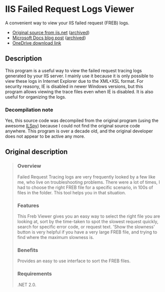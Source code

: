 # IIS Failed Request Logs Viewer

A convenient way to view your IIS failed request (FREB) logs.

- [Original source from iis.net](https://www.iis.net/downloads/community/2014/02/freb-viewer) ([archived](https://web.archive.org/web/20211110220449/https://www.iis.net/downloads/community/2014/02/freb-viewer))
- [Microsoft Docs blog post](https://docs.microsoft.com/en-us/archive/blogs/rakkimk/frebviewer-yet-another-freb-files-viewer) ([archived](https://web.archive.org/web/20211110232408/https://docs.microsoft.com/en-us/archive/blogs/rakkimk/frebviewer-yet-another-freb-files-viewer))
- [OneDrive download link](https://onedrive.live.com/?id=D51BD0FEA1143BBD%218588&cid=D51BD0FEA1143BBD)

## Description

This program is a useful way to view the failed request tracing logs generated by your IIS server. I mainly use it because it is only possible to view these logs in Internet Explorer due to the XML+XSL format. For security reasony, IE is disabled in newer Windows versions, but this program allows viewing the trace files even when IE is disabled. It is also useful for organizing the logs.

### Decompilation note

Yes, this source code was decompiled from the original program (using the awesome [ILSpy](https://github.com/icsharpcode/ILSpy)) because I could not find the original source code anywhere. This program is over a decade old, and the original developer does not appear to be active any more.

## Original description

> ### Overview
> Failed Request Tracing logs are very frequently looked by a few like me, who live on troubleshooting problems. There were a lot of times, I had to choose the right FREB file for a specific scenario, in 100s of files in the folder. This tool helps you in that situation.
> ### Features
> This Freb Viewer gives you an easy way to select the right file you are looking at, sort by the time-taken to spot the slowest request quickly, search for specific error code, or request text. 'Show the slowness' button is very helpful if you have a very large FREB file, and trying to find where the maximum slowness is.
> ### Benefits
> Provides an easy to use interface to sort the FREB files.
> ### Requirements
> .NET 2.0.
